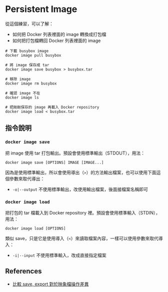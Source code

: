 # Persistent Image

從這個練習，可以了解：

* 如何把 Docker 列表裡面的 image 轉換成打包檔
* 如何把打包檔轉回 Docker 列表裡面的 image

```
# 下載 busybox image
docker image pull busybox

# 將 image 保存成 tar
docker image save busybox > busybox.tar

# 移除 image
docker image rm busybox

# 確認 image 不在
docker image ls

# 把剛剛保存的 image 再載入 Docker repository
docker image load < busybox.tar
```

## 指令說明

### `docker image save`

把 image 使用 tar 打包輸出。預設會使用標準輸出（STDOUT），用法：

```
docker image save [OPTIONS] IMAGE [IMAGE...]
```

因為是使用標準輸出，所以會使用導出（`>`）的方法輸出檔案，也可以使用下面這個參數來取代導出：

* `-o|--output` 不使用標準輸出，改使用輸出檔案，後面接檔案名稱即可

### `docker image load`

把打包的 tar 檔載入到 Docker repository 裡。預設會使用標準輸入（STDIN），用法：

```
docker image load [OPTIONS]
```

類似 save，只是它是使用導入（`<`）來讀取檔案內容，一樣可以使用參數來取代導入：

* `-i|--input` 不使用標準輸入，改成直接指定檔案

## References

* [比較 save, export 對於映象檔操作差異](https://blog.hinablue.me/docker-bi-jiao-save-export-dui-yu-ying-xiang-dang-cao-zuo-chai-yi/)
